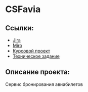 # CSFavia

## Ссылки: 
-  [Jira](https://csfavia.atlassian.net/jira/software/projects/AVIA/boards/1)
-  [Miro](https://miro.com/app/board/o9J_lNsKT84=/)
-  [Курсовой проект](https://docs.google.com/document/d/1BCh_BAbto_qZyvTYsmqM06mxvCaqxx3pxionNE5-l-g/edit?usp=sharing)
-  [Техническое задание](https://docs.google.com/document/d/1aLtEA0L7eLWlrZbBFaFIatEhRXj5WtNErZ4RqEV0saw/edit?usp=sharing)


## Описание проекта:
Сервис бронирования авиабилетов
